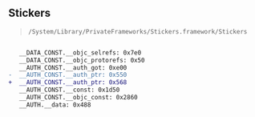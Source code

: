 ## Stickers

> `/System/Library/PrivateFrameworks/Stickers.framework/Stickers`

```diff

   __DATA_CONST.__objc_selrefs: 0x7e0
   __DATA_CONST.__objc_protorefs: 0x50
   __AUTH_CONST.__auth_got: 0xe00
-  __AUTH_CONST.__auth_ptr: 0x550
+  __AUTH_CONST.__auth_ptr: 0x568
   __AUTH_CONST.__const: 0x1d50
   __AUTH_CONST.__objc_const: 0x2860
   __AUTH.__data: 0x488

```

